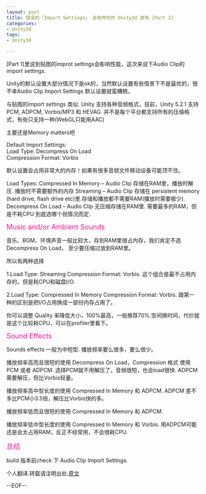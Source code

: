 ```yaml
---
layout: post
title: 错误的「Import Settings」 会拖垮你的 Unity3d 游戏 [Part 2]
categories:
- Unity3d
tags:
- Unity3d

---
```


[Part 1]里说到贴图的improt settings会影响性能，这次来说下Audio Clip的import settings.

Unity的默认设置大部分情况下是ok的，当然默认设置有些情景下不是最优的，很不幸Audio Clip Import Settings 默认设置就蛮糟糕。

与贴图的import settings 类似. Unity 支持各种音频格式，目前，Unity 5.2.1 支持 PCM, ADPCM, Vorbis/MP3 和 HEVAG. 
并不是每个平台都支持所有的压缩格式，有些只支持一种(WebGL只能用AAC)

主要还是Memory matters吧

Default Import Settings:    
Load Type: Decompress On Load    
Compression Format: Vorbis  

默认设置会占用非常大的内存！如果有很多音频文件移动设备可能顶不住。

Load Types:
Compressed In Memory – Audio Clip 存储在RAM里，播放时解压. 播放时不需要额外的内存
Streaming – Audio Clip 存储在 persistent memory (hard drive, flash drive etc)里.存储和播放都不需要RAM(播放时需要极少).
Decompress On Load – Audio Clip 无压缩存储在RAM里. 需要最多的RAM，但是不耗CPU
到底选哪个视情况而定.

<font color=DeepPink size=4>Music and/or Ambient Sounds</font>

音乐、BGM、环境声音一般比较大，存到RAM里很占内存，我们肯定不选 Decompress On Load， 至少要压缩过放到RAM里。  

所以有两种选择  

1.Load Type: Streaming Compression Format: Vorbis. 这个组合是最不占用内存的，但是耗CPU和磁盘I/O. 

2.Load Type: Compressed In Memory Compression Format: Vorbis. 跟第一种的区别是把I/O占用换成一部份内存占用了。  

你可以调整 Quality 来降低大小，100%最高，一般推荐70%.空间换时间，代价就是这个比较耗CPU，可以在profiler里看下。

<font color=DeepPink size=4>Sound Effects</font>

Sounds effects 一般为中短型. 播放频率要么很多，要么很少。

播放频率高而且很短的使用 Decompress On Load，Compression 格式 使用PCM 或者 ADPCM. 选择PCM就不用解压了，音频很短，也会load很快.
ADPCM需要解压，但比Vorbis轻量。

播放频率高中型长度的使用 Compressed In Memory 和 ADPCM. ADPCM 差不多比PCM小3.5倍，解压比Vorbis快的多。

播放频率低而且很短的使用 Compressed In Memory 和 ADPCM. 

播放频率低中型长度的使用 Compressed In Memory 和 Vorbis. 用ADPCM可能还是会太占用RAM，反正不经常用，不会很耗CPU.

<font color=DeepPink size=4>总结</font>

build 版本前check 下 Audio Clip Import Settings. 


个人翻译.转载请注明出处.[原文](http://blog.theknightsofunity.com/wrong-import-settings-killing-unity-game-part-2/)

--EOF--		